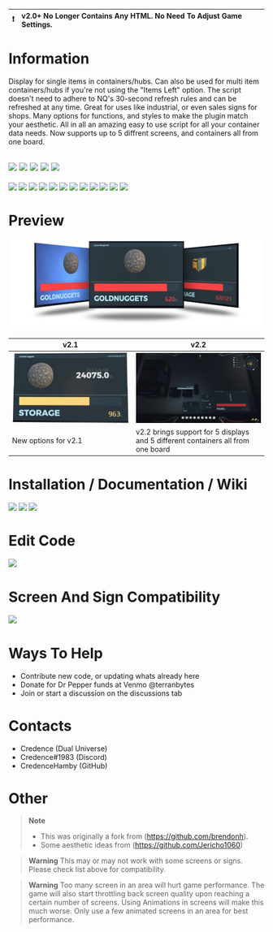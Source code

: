 :heavy_exclamation_mark: | v2.0+ No Longer Contains Any HTML. No Need To Adjust Game Settings.
:---: | :---

# Information
 Display for single items in containers/hubs. Can also be used for multi item containers/hubs if you're not using the "Items Left" option. The script doesn't need to adhere to NQ's 30-second refresh rules and can be refreshed at any time. Great for uses like industrial, or even sales signs for shops. Many options for functions, and styles to make the plugin match your aesthetic. All in all an amazing easy to use script for all your container data needs. Now supports up to 5 diffrent screens, and containers all from one board.  

[![](https://img.shields.io/badge/DU-1.3.X-green?style=for-the-badge&logo=steam)](https://store.steampowered.com/app/2000270/Dual_Universe/)
[![](https://img.shields.io/badge/CODE-LUA-purple?style=for-the-badge&logo=lua)](#)
[![](https://img.shields.io/badge/Maintained-YES-green?style=for-the-badge)](#)
[![](https://img.shields.io/badge/VERSION-v2.4-green?style=for-the-badge)](#)
![](https://komarev.com/ghpvc/?username=DU-Locura-Storage-Info&style=for-the-badge)
---
[![](https://img.shields.io/github/issues/locuradu/DU-Locura-Storage-Info?style=flat-square&label=ISSUES)](#)
[![](https://img.shields.io/github/issues-closed/locuradu/DU-Locura-Storage-Info?style=flat-square&label=ISSUES)](#)
[![](https://img.shields.io/github/watchers/locuradu/DU-Locura-Storage-Info?style=flat-square&label=WATCHERS)](#)
[![](https://img.shields.io/github/stars/locuradu/DU-Locura-Storage-Info?style=flat-square&label=STARS)](#)
[![](https://img.shields.io/github/forks/locuradu/DU-Locura-Storage-Info?style=flat-square&label=FORKS)](#)
[![](https://img.shields.io/github/commit-activity/m/locuradu/DU-Locura-Storage-Info?style=flat-square&label=COMMIT%20ACTIVITY)](#)
[![](https://img.shields.io/github/discussions/locuradu/DU-Locura-Storage-Info?label=DISCUSSIONS&style=flat-square)](#)
[![](https://img.shields.io/github/last-commit/locuradu/DU-Locura-Storage-Info?label=LAST%20COMMIT&style=flat-square)](#)
[![](https://img.shields.io/github/contributors/locuradu/DU-Locura-Storage-Info?label=CONTRIBUTORS&style=flat-square)](#)
[![](https://img.shields.io/github/releases/locuradu/DU-Locura-Storage-Info?label=RELEASES&style=flat-square)](#)
[![](https://img.shields.io/github/repo-size/LocuraDU/DU-Locura-Storage-Info?label=REPO%20SIZE&style=flat-square)](#)
[![](https://img.shields.io/github/license/LocuraDU/DU-Locura-Storage-Info?label=LICENSE&style=flat-square)](#)

# Preview
![v2.0](img/DULSI2Banner.png)

| v2.1  | v2.2 |
| ------------- | ------------- |
| ![v2.1](img/2.1pre.png)  | ![v2.2](img/v2.2.0.png)  |
| New options for v2.1| v2.2 brings support for 5 displays and 5 different containers all from one board |


# Installation / Documentation / Wiki
[![](https://img.shields.io/badge/Wiki-Changelog-yellow?style=for-the-badge)](https://github.com/LocuraDU/DU-Locura-Storage-Info/wiki/Changelog)
[![](https://img.shields.io/badge/Wiki-Installation-informational?style=for-the-badge)](https://github.com/LocuraDU/DU-Locura-Storage-Info/wiki/Installation)
[![](https://img.shields.io/badge/Wiki-Usage-informational?style=for-the-badge)](https://github.com/LocuraDU/DU-Locura-Storage-Info/wiki/Usage)

# Edit Code
[![](https://img.shields.io/badge/EDIT_CODE-DU--DEV.Dev-informational?style=for-the-badge)](https://du-lua.dev/#/editor/github/LocuraDU/DU-Locura-Storage-Info)

# Screen And Sign Compatibility
[![](https://img.shields.io/badge/Wiki-Screen%20And%20Sign%20Compatibility-informational?style=for-the-badge)](https://github.com/LocuraDU/DU-Locura-Storage-Info/wiki/Screen-And-Sign-Compatibility)

# Ways To Help
- Contribute new code, or updating whats already here
- Donate for Dr Pepper funds at Venmo @terranbytes
- Join or start a discussion on the discussions tab

# Contacts
- Credence (Dual Universe)
- Credence#1983 (Discord)
- CredenceHamby (GitHub)

# Other
> **Note**
> - This was originally a fork from (https://github.com/brendonh).
> - Some aesthetic ideas from (https://github.com/Jericho1060)

> **Warning**
> This may or may not work with some screens or signs. Please check list above for compatibility.

> **Warning**
> Too many screen in an area will hurt game performance. The game will also start throttling back screen quality upon reaching a certain number of screens. Using Animations in screens will make this much worse. Only use a few animated screens in an area for best performance.
